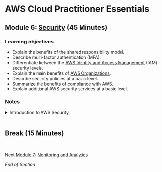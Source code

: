 # AWS Cloud Practitioner Essentials

## Module 6: [Security](https://mm.tt/map/2453439153) (45 Minutes)

### Learning objectives
* Explain the benefits of the shared responsibility model.
* Describe multi-factor authentication (MFA).
* Differentiate between the [AWS Identity and Access Management](https://aws.amazon.com/iam/) (IAM) security levels.
* Explain the main benefits of [AWS Organizations](https://aws.amazon.com/organizations/).
* Describe security policies at a basic level.
* Summarize the benefits of compliance with AWS.
* Explain additional AWS security services at a basic level.

### Notes
<details class="faq box"><summary>Introduction to AWS Security</summary>
<p>

![image](https://user-images.githubusercontent.com/18049790/228769420-67566625-0e59-46d7-a85a-aaec5c63fe16.png)

</p>
</details>
<br>

## Break (15 Minutes)
<br>

Next [Module 7: Monitoring and Analytics](https://github.com/jamesbuckett/aws-cloud-practitioner-essentials/blob/main/05-fifth-time-block.md)

*End of Section*